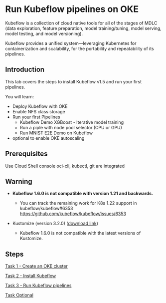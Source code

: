 # Run Kubeflow pipelines on OKE

Kubeflow is a collection of cloud native tools for all of the stages of MDLC (data exploration, feature preparation, model training/tuning, model serving, model testing, and model versioning).

Kubeflow provides a unified system—leveraging Kubernetes for containerization and scalability, for the portability and repeatability of its pipelines.

<!-- (source https://learning.oreilly.com/library/view/kubeflow-for-machine/9781492050117/ch01.html#idm45831188258120) -->

## Introduction

This lab covers the steps to install Kubeflow v1.5 and run your first pipelines.

You will learn:

- Deploy Kubeflow with OKE
- Enable NFS class storage
- Run your first Pipelines
  - Kubeflow Demo XGBoost - Iterative model training
  - Run a piple with node pool selector (CPU or GPU)
  - Run MNIST E2E Demo on Kubeflow
- optional to enable OKE autoscaling

## Prerequisites

Use Cloud Shell console
oci-cli, kubectl, git are integrated

<!-- ### Install OCI client

    sudo dnf -y install oraclelinux-developer-release-el8
    sudo dnf install python36-oci-cli

oci setup autocomplete

    eval "$(_OCI_COMPLETE=source oci)"

### Install Kubectl

    curl -LO "https://dl.k8s.io/release/$(curl -L -s https://dl.k8s.io/release/stable.txt)/bin/linux/amd64/kubectl"
    sudo install -o root -g root -m 0755 kubectl /usr/local/bin/kubectl

### Install git

    sudo dnf install git

### Install Helm

    curl -fsSL -o get_helm.sh https://raw.githubusercontent.com/helm/helm/main/scripts/get-helm-3
    chmod 755 get_helm.sh
    sudo ./get_helm.sh

Install in /usr/local/bin/helm
 -->
## Warning

- **Kubeflow 1.6.0 is not compatible with version 1.21 and backwards.**
  - You can track the remaining work for K8s 1.22 support in kubeflow/kubeflow#6353
https://github.com/kubeflow/kubeflow/issues/6353

- Kustomize (version 3.2.0) ([download link](https://github.com/kubernetes-sigs/kustomize/releases/tag/v3.2.0))
    - Kubeflow 1.6.0 is not compatible with the latest versions of Kustomize.
  <!-- - This is due to changes in the order resources are sorted and printed. Please see kubernetes-sigs/kustomize#3794 and kubeflow/manifests#1797. We know this is not ideal and are working with the upstream kustomize team to add support for the latest versions of kustomize as soon as we can. -->
<!-- - kubectl -->

## Steps

[Task 1 - Create an OKE cluster](./Lab-Kubeflow-step1.md)

[Task 2 - Install Kubeflow](./Lab-Kubeflow-step3.md)

[Task 3 - Run Kubeflow pipelines](./Lab-Kubeflow-step4.md)

[Task Optional](./Lab-Kubeflow-step5.md)
